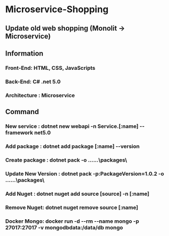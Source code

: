 # Microservice-Shopping

## Update old web shopping (Monolit -> Microservice)

## Information

### Front-End: HTML, CSS, JavaScripts

### Back-End: C# .net 5.0

### Architecture : Microservice

## Command

### New service : dotnet new webapi -n Service.[:name] --framework net5.0

### Add package : dotnet add package [:name] --version

### Create package : dotnet pack -o ..\..\..\packages\

### Update New Version : dotnet pack -p:PackageVersion=1.0.2 -o ..\..\..\packages\

### Add Nuget : dotnet nuget add source [source] -n [:name]

### Remove Nuget: dotnet nuget remove source [:name]

### Docker Mongo: docker run -d --rm --name mongo -p 27017:27017 -v mongodbdata:/data/db mongo

